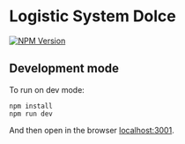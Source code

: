 # Logistic System Dolce
[![NPM Version][npm-image]][npm-url]
## Development mode
To run on dev mode:
```
npm install
npm run dev
```
And then open in the browser <localhost:3001>.

[npm-url]: https://www.npmjs.com/package/check-node-version
[npm-image]: https://img.shields.io/npm/v/node-version-check.svg